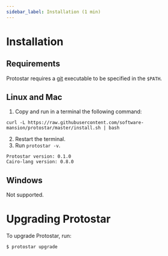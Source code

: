 ```yaml
---
sidebar_label: Installation (1 min)
---
```


# Installation

## Requirements
Protostar requires a [git](https://git-scm.com/) executable to be specified in the `$PATH`.

## Linux and Mac
1. Copy and run in a terminal the following command:
```console
curl -L https://raw.githubusercontent.com/software-mansion/protostar/master/install.sh | bash
```
2. Restart the terminal.
3. Run `protostar -v`.

```console title="Protostar should print its and cairo-lang versions."
Protostar version: 0.1.0
Cairo-lang version: 0.8.0
```

## Windows
Not supported. 

# Upgrading Protostar
To upgrade Protostar, run:
```shell
$ protostar upgrade
```